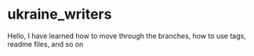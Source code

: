 # ukraine_writers

Hello, I have learned how to move through the branches, how to use tags, readme files, and so on
